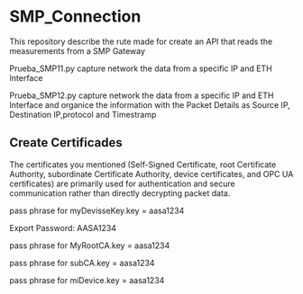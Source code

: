 # SMP_Connection

This repository describe the rute made for create an API that reads the measurements from a SMP Gateway

Prueba_SMP11.py capture network the data from a specific IP and ETH Interface

Prueba_SMP12.py capture network the data from a specific IP and ETH Interface and organice the information with the Packet Details as Source IP, Destination IP,protocol and Timestramp



Create Certificades
----------------------------

The certificates you mentioned (Self-Signed Certificate, root Certificate Authority, subordinate Certificate Authority, device certificates, and OPC UA certificates) are primarily used for authentication and secure communication rather than directly decrypting packet data.


pass phrase for myDevisseKey.key = aasa1234

Export Password: AASA1234

pass phrase for MyRootCA.key = aasa1234

pass phrase for subCA.key = aasa1234

pass phrase for miDevice.key = aasa1234


